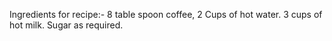 Ingredients for recipe:-
8 table spoon coffee,
2 Cups of hot water.
3 cups of  hot milk.
Sugar as required.
